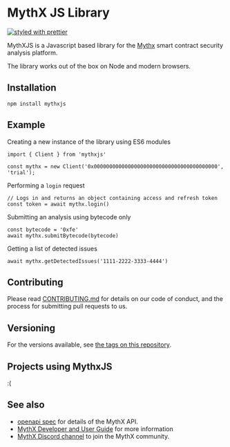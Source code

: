 # MythX JS Library

[![styled with prettier](https://img.shields.io/badge/styled_with-prettier-ff69b4.svg)](https://github.com/prettier/prettier)

MythXJS is a Javascript based library for the [Mythx](https://mythx.io/) smart contract security analysis platform.

The library works out of the box on Node and modern browsers.

## Installation

```
npm install mythxjs
```

## Example

Creating a new instance of the library using ES6 modules

```
import { Client } from 'mythxjs'

const mythx = new Client('0x0000000000000000000000000000000000000000', 'trial');
```

Performing a `login` request

```
// Logs in and returns an object containing access and refresh token
const token = await mythx.login()

```

Submitting an analysis using bytecode only

```
const bytecode = '0xfe'
await mythx.submitBytecode(bytecode)
```

Getting a list of detected issues

```
await mythx.getDetectedIssues('1111-2222-3333-4444')
```

## Contributing

Please read [CONTRIBUTING.md](https://github.com/ConsenSys/mythxjs/blob/master/CONTRIBUTING.md) for details on our code of conduct, and the process for submitting pull requests to us.

## Versioning

For the versions available, see [the tags on this repository](https://github.com/ConsenSys/mythxjs/tags).

## Projects using MythxJS

:(

## See also

-   [openapi spec](https://api.mythx.io/v1/openapi) for details of the MythX API.
-   [MythX Developer and User Guide](https://docs.mythx.io/) for more information
-   [MythX Discord channel](https://discord.gg/kktn8Wt) to join the MythX community.

